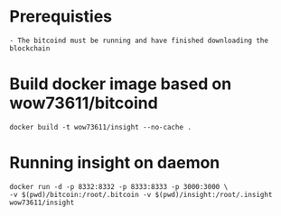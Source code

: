 # Prerequisties

    - The bitcoind must be running and have finished downloading the blockchain


# Build docker image based on wow73611/bitcoind

    docker build -t wow73611/insight --no-cache .


# Running insight on daemon

    docker run -d -p 8332:8332 -p 8333:8333 -p 3000:3000 \
    -v $(pwd)/bitcoin:/root/.bitcoin -v $(pwd)/insight:/root/.insight wow73611/insight


